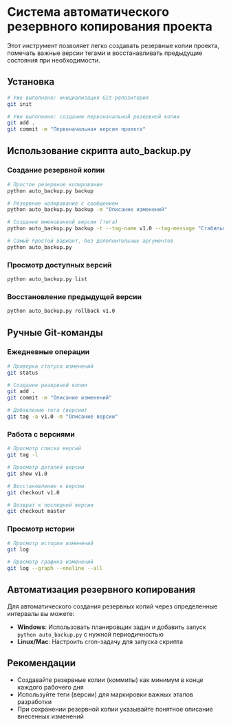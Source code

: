# Система автоматического резервного копирования проекта

Этот инструмент позволяет легко создавать резервные копии проекта, помечать важные версии тегами и восстанавливать предыдущие состояния при необходимости.

## Установка

```bash
# Уже выполнено: инициализация Git-репозитория
git init

# Уже выполнено: создание первоначальной резервной копии
git add .
git commit -m "Первоначальная версия проекта"
```

## Использование скрипта auto_backup.py

### Создание резервной копии

```bash
# Простое резервное копирование
python auto_backup.py backup

# Резервное копирование с сообщением
python auto_backup.py backup -m "Описание изменений"

# Создание именованной версии (тега)
python auto_backup.py backup -t --tag-name v1.0 --tag-message "Стабильная версия"

# Самый простой вариант, без дополнительных аргументов
python auto_backup.py
```

### Просмотр доступных версий

```bash
python auto_backup.py list
```

### Восстановление предыдущей версии

```bash
python auto_backup.py rollback v1.0
```

## Ручные Git-команды

### Ежедневные операции

```bash
# Проверка статуса изменений
git status

# Создание резервной копии
git add .
git commit -m "Описание изменений"

# Добавление тега (версии)
git tag -a v1.0 -m "Описание версии"
```

### Работа с версиями

```bash
# Просмотр списка версий
git tag -l

# Просмотр деталей версии
git show v1.0

# Восстановление к версии
git checkout v1.0

# Возврат к последней версии
git checkout master
```

### Просмотр истории

```bash
# Просмотр истории изменений
git log

# Просмотр графика изменений
git log --graph --oneline --all
```

## Автоматизация резервного копирования

Для автоматического создания резервных копий через определенные интервалы вы можете:

- **Windows**: Использовать планировщик задач и добавить запуск `python auto_backup.py` с нужной периодичностью
- **Linux/Mac**: Настроить cron-задачу для запуска скрипта

## Рекомендации

- Создавайте резервные копии (коммиты) как минимум в конце каждого рабочего дня
- Используйте теги (версии) для маркировки важных этапов разработки
- При сохранении резервной копии указывайте понятное описание внесенных изменений 